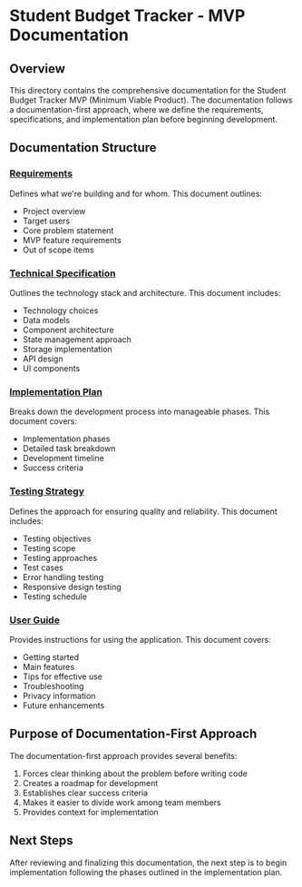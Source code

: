 # Student Budget Tracker - MVP Documentation

## Overview
This directory contains the comprehensive documentation for the Student Budget Tracker MVP (Minimum Viable Product). The documentation follows a documentation-first approach, where we define the requirements, specifications, and implementation plan before beginning development.

## Documentation Structure

### [Requirements](requirements.md)
Defines what we're building and for whom. This document outlines:
- Project overview
- Target users
- Core problem statement
- MVP feature requirements
- Out of scope items

### [Technical Specification](technical-specification.md)
Outlines the technology stack and architecture. This document includes:
- Technology choices
- Data models
- Component architecture
- State management approach
- Storage implementation
- API design
- UI components

### [Implementation Plan](implementation-plan.md)
Breaks down the development process into manageable phases. This document covers:
- Implementation phases
- Detailed task breakdown
- Development timeline
- Success criteria

### [Testing Strategy](testing-strategy.md)
Defines the approach for ensuring quality and reliability. This document includes:
- Testing objectives
- Testing scope
- Testing approaches
- Test cases
- Error handling testing
- Responsive design testing
- Testing schedule

### [User Guide](user-guide.md)
Provides instructions for using the application. This document covers:
- Getting started
- Main features
- Tips for effective use
- Troubleshooting
- Privacy information
- Future enhancements

## Purpose of Documentation-First Approach
The documentation-first approach provides several benefits:
1. Forces clear thinking about the problem before writing code
2. Creates a roadmap for development
3. Establishes clear success criteria
4. Makes it easier to divide work among team members
5. Provides context for implementation

## Next Steps
After reviewing and finalizing this documentation, the next step is to begin implementation following the phases outlined in the implementation plan.
